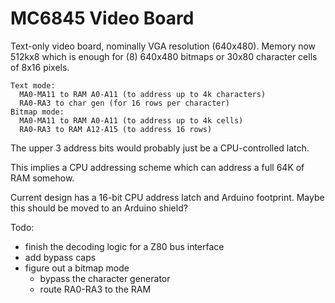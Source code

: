 # MC6845 Video Board

Text-only video board, nominally VGA resolution (640x480).
Memory now 512kx8 which is enough for (8) 640x480 bitmaps
or 30x80 character cells of 8x16 pixels.

```
Text mode:
  MA0-MA11 to RAM A0-A11 (to address up to 4k characters)
  RA0-RA3 to char gen (for 16 rows per character)
Bitmap mode:
  MA0-MA11 to RAM A0-A11 (to address up to 4k cells)
  RA0-RA3 to RAM A12-A15 (to address 16 rows)
```

The upper 3 address bits would probably just be a CPU-controlled latch.

This implies a CPU addressing scheme which can address a full 64K of
RAM somehow.

Current design has a 16-bit CPU address latch and Arduino
footprint.  Maybe this should be moved to an Arduino shield?

Todo:

- finish the decoding logic for a Z80 bus interface
- add bypass caps
- figure out a bitmap mode
   - bypass the character generator
   - route RA0-RA3 to the RAM

